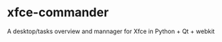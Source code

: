 xfce-commander
==============

A desktop/tasks overview and mannager for Xfce in Python + Qt + webkit
